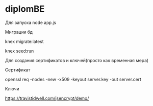 # diplomBE

Для запуска node app.js

Миграции бд

knex migrate:latest

knex seed:run

Для создания сертификатов и ключей(просто как временная мера)

Сертификат

openssl req -nodes -new -x509 -keyout server.key -out server.cert

Ключи

https://travistidwell.com/jsencrypt/demo/
